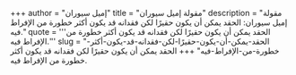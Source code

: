 +++
author = "إميل سيوران"
title = "مقولة إميل سيوران"
description = "مقولة إميل سيوران: الحقد يمكن أن يكون حقيرًا لكن فقدانه قد يكون أكثر خطورة من الإفراط فيه."
quote = '''الحقد يمكن أن يكون حقيرًا لكن فقدانه قد يكون أكثر خطورة من الإفراط فيه.'''
slug = "الحقد-يمكن-أن-يكون-حقيرًا-لكن-فقدانه-قد-يكون-أكثر-خطورة-من-الإفراط-فيه"
+++
الحقد يمكن أن يكون حقيرًا لكن فقدانه قد يكون أكثر خطورة من الإفراط فيه.
